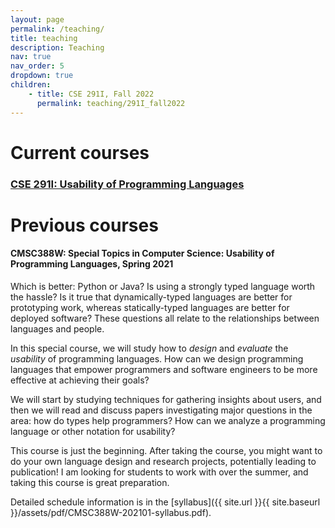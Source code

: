 ```yaml
---
layout: page
permalink: /teaching/
title: teaching
description: Teaching
nav: true
nav_order: 5
dropdown: true
children:
    - title: CSE 291I, Fall 2022
      permalink: teaching/291I_fall2022
---
```


# Current courses
### [CSE 291I: Usability of Programming Languages](teaching/291I_fall2022)


# Previous courses
#### CMSC388W: Special Topics in Computer Science: Usability of Programming Languages, Spring 2021


Which is better: Python or Java? Is using a strongly typed language worth the hassle? Is it true that dynamically-typed languages are better for prototyping work, whereas statically-typed languages are better for deployed software? These questions all relate to the relationships between languages and people.

In this special course, we will study how to *design* and *evaluate* the *usability* of programming languages. How can we design programming languages that empower programmers and software engineers to be more effective at achieving their goals?

 We will start by studying techniques for gathering insights about users, and then we will read and discuss papers investigating major questions in the area: how do types help programmers? How can we analyze a programming language or other notation for usability?
 
This course is just the beginning. After taking the course, you might want to do your own language design and research projects, potentially leading to publication! I am looking for students to work with over the summer, and taking this course is great preparation.

Detailed schedule information is in the [syllabus]({{ site.url }}{{ site.baseurl }}/assets/pdf/CMSC388W-202101-syllabus.pdf).